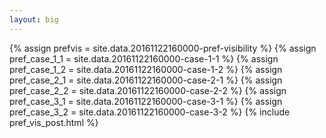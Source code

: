 ```yaml
---
layout: big
---
```

{% assign prefvis = site.data.20161122160000-pref-visibility %}
{% assign pref_case_1_1 = site.data.20161122160000-case-1-1 %}
{% assign pref_case_1_2 = site.data.20161122160000-case-1-2 %}
{% assign pref_case_2_1 = site.data.20161122160000-case-2-1 %}
{% assign pref_case_2_2 = site.data.20161122160000-case-2-2 %}
{% assign pref_case_3_1 = site.data.20161122160000-case-3-1 %}
{% assign pref_case_3_2 = site.data.20161122160000-case-3-2 %}
{% include pref_vis_post.html %}
